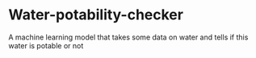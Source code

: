 # Water-potability-checker
A machine learning model that takes some data on water and tells if this water is potable or not
